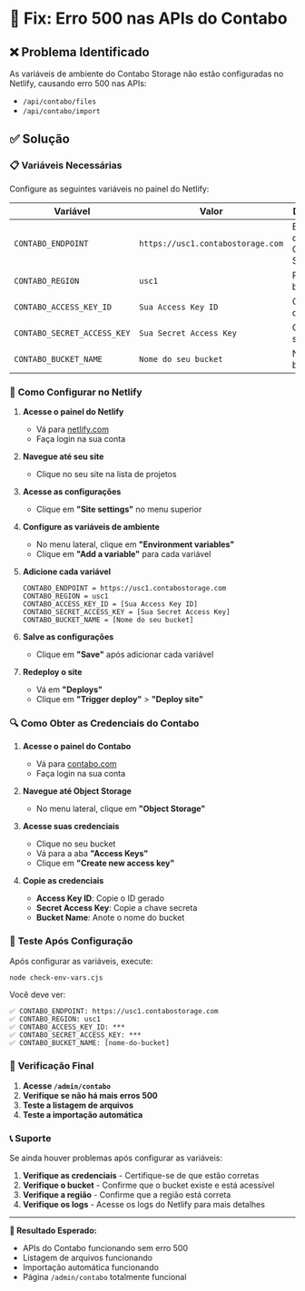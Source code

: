 # 🔧 Fix: Erro 500 nas APIs do Contabo

## ❌ **Problema Identificado**

As variáveis de ambiente do Contabo Storage não estão configuradas no Netlify, causando erro 500 nas APIs:
- `/api/contabo/files`
- `/api/contabo/import`

## ✅ **Solução**

### 📋 **Variáveis Necessárias**

Configure as seguintes variáveis no painel do Netlify:

| Variável | Valor | Descrição |
|----------|-------|-----------|
| `CONTABO_ENDPOINT` | `https://usc1.contabostorage.com` | Endpoint do Contabo Storage |
| `CONTABO_REGION` | `usc1` | Região do bucket |
| `CONTABO_ACCESS_KEY_ID` | `Sua Access Key ID` | Credencial de acesso |
| `CONTABO_SECRET_ACCESS_KEY` | `Sua Secret Access Key` | Credencial secreta |
| `CONTABO_BUCKET_NAME` | `Nome do seu bucket` | Nome do bucket |

### 🔧 **Como Configurar no Netlify**

1. **Acesse o painel do Netlify**
   - Vá para [netlify.com](https://netlify.com)
   - Faça login na sua conta

2. **Navegue até seu site**
   - Clique no seu site na lista de projetos

3. **Acesse as configurações**
   - Clique em **"Site settings"** no menu superior

4. **Configure as variáveis de ambiente**
   - No menu lateral, clique em **"Environment variables"**
   - Clique em **"Add a variable"** para cada variável

5. **Adicione cada variável**
   ```
   CONTABO_ENDPOINT = https://usc1.contabostorage.com
   CONTABO_REGION = usc1
   CONTABO_ACCESS_KEY_ID = [Sua Access Key ID]
   CONTABO_SECRET_ACCESS_KEY = [Sua Secret Access Key]
   CONTABO_BUCKET_NAME = [Nome do seu bucket]
   ```

6. **Salve as configurações**
   - Clique em **"Save"** após adicionar cada variável

7. **Redeploy o site**
   - Vá em **"Deploys"**
   - Clique em **"Trigger deploy"** > **"Deploy site"**

### 🔍 **Como Obter as Credenciais do Contabo**

1. **Acesse o painel do Contabo**
   - Vá para [contabo.com](https://contabo.com)
   - Faça login na sua conta

2. **Navegue até Object Storage**
   - No menu lateral, clique em **"Object Storage"**

3. **Acesse suas credenciais**
   - Clique no seu bucket
   - Vá para a aba **"Access Keys"**
   - Clique em **"Create new access key"**

4. **Copie as credenciais**
   - **Access Key ID**: Copie o ID gerado
   - **Secret Access Key**: Copie a chave secreta
   - **Bucket Name**: Anote o nome do bucket

### 🧪 **Teste Após Configuração**

Após configurar as variáveis, execute:

```bash
node check-env-vars.cjs
```

Você deve ver:
```
✅ CONTABO_ENDPOINT: https://usc1.contabostorage.com
✅ CONTABO_REGION: usc1
✅ CONTABO_ACCESS_KEY_ID: ***
✅ CONTABO_SECRET_ACCESS_KEY: ***
✅ CONTABO_BUCKET_NAME: [nome-do-bucket]
```

### 🚀 **Verificação Final**

1. **Acesse `/admin/contabo`**
2. **Verifique se não há mais erros 500**
3. **Teste a listagem de arquivos**
4. **Teste a importação automática**

### 📞 **Suporte**

Se ainda houver problemas após configurar as variáveis:

1. **Verifique as credenciais** - Certifique-se de que estão corretas
2. **Verifique o bucket** - Confirme que o bucket existe e está acessível
3. **Verifique a região** - Confirme que a região está correta
4. **Verifique os logs** - Acesse os logs do Netlify para mais detalhes

---

**🎯 Resultado Esperado:**
- APIs do Contabo funcionando sem erro 500
- Listagem de arquivos funcionando
- Importação automática funcionando
- Página `/admin/contabo` totalmente funcional 